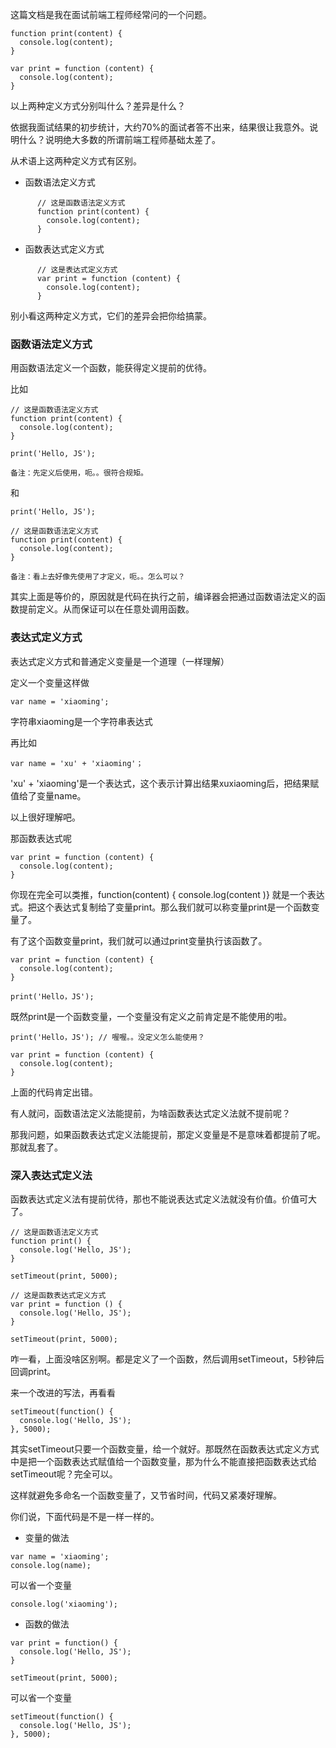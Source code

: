 
这篇文档是我在面试前端工程师经常问的一个问题。

    function print(content) {
      console.log(content);
    }

    var print = function (content) {
      console.log(content);
    }

以上两种定义方式分别叫什么？差异是什么？

依据我面试结果的初步统计，大约70%的面试者答不出来，结果很让我意外。说明什么？说明绝大多数的所谓前端工程师基础太差了。



从术语上这两种定义方式有区别。

- 函数语法定义方式
```
      // 这是函数语法定义方式
      function print(content) {
        console.log(content);
      }
```

- 函数表达式定义方式
```
      // 这是表达式定义方式
      var print = function (content) {
        console.log(content);
      }
```
  

别小看这两种定义方式，它们的差异会把你给搞蒙。



### 函数语法定义方式

用函数语法定义一个函数，能获得定义提前的优待。

比如

    // 这是函数语法定义方式
    function print(content) {
      console.log(content);
    }
    
    print('Hello, JS');
    
    备注：先定义后使用，呃。。很符合规矩。

和

    print('Hello, JS');
    
    // 这是函数语法定义方式
    function print(content) {
      console.log(content);
    }
    
    备注：看上去好像先使用了才定义，呃。。怎么可以？

其实上面是等价的，原因就是代码在执行之前，编译器会把通过函数语法定义的函数提前定义。从而保证可以在任意处调用函数。



### 表达式定义方式

表达式定义方式和普通定义变量是一个道理（一样理解）

定义一个变量这样做

    var name = 'xiaoming';

字符串xiaoming是一个字符串表达式

再比如

    var name = 'xu' + 'xiaoming'；

'xu' + 'xiaoming'是一个表达式，这个表示计算出结果xuxiaoming后，把结果赋值给了变量name。



以上很好理解吧。

那函数表达式呢

    var print = function (content) {
      console.log(content);
    }

你现在完全可以类推，function(content) { console.log(content )} 就是一个表达式。把这个表达式复制给了变量print。那么我们就可以称变量print是一个函数变量了。



有了这个函数变量print，我们就可以通过print变量执行该函数了。

    var print = function (content) {
      console.log(content);
    }
    
    print('Hello，JS');

既然print是一个函数变量，一个变量没有定义之前肯定是不能使用的啦。

    print('Hello，JS'); // 喔喔。。没定义怎么能使用？
    
    var print = function (content) {
      console.log(content);
    }
    

上面的代码肯定出错。



有人就问，函数语法定义法能提前，为啥函数表达式定义法就不提前呢？

那我问题，如果函数表达式定义法能提前，那定义变量是不是意味着都提前了呢。那就乱套了。



### 深入表达式定义法

函数表达式定义法有提前优待，那也不能说表达式定义法就没有价值。价值可大了。

    // 这是函数语法定义方式
    function print() {
      console.log('Hello, JS');
    }
    
    setTimeout(print, 5000);

    // 这是函数表达式定义方式
    var print = function () {
      console.log('Hello, JS');
    }
    
    setTimeout(print, 5000);

咋一看，上面没啥区别啊。都是定义了一个函数，然后调用setTimeout，5秒钟后回调print。



来一个改进的写法，再看看

    setTimeout(function() {
      console.log('Hello, JS');
    }, 5000);

其实setTimeout只要一个函数变量，给一个就好。那既然在函数表达式定义方式中是把一个函数表达式赋值给一个函数变量，那为什么不能直接把函数表达式给setTimeout呢？完全可以。

这样就避免多命名一个函数变量了，又节省时间，代码又紧凑好理解。

你们说，下面代码是不是一样一样的。

- 变量的做法

```
var name = 'xiaoming';
console.log(name);
```
可以省一个变量
```
console.log('xiaoming');
```

- 函数的做法

```
var print = function() {
  console.log('Hello, JS');
}

setTimeout(print, 5000);
```

可以省一个变量
```
setTimeout(function() {
  console.log('Hello, JS');
}, 5000);
```



